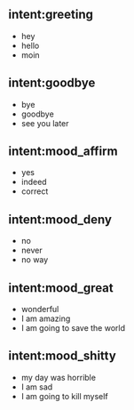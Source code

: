## intent:greeting
- hey
- hello
- moin

## intent:goodbye
- bye
- goodbye
- see you later

## intent:mood_affirm
- yes
- indeed
- correct

## intent:mood_deny
- no
- never
- no way

## intent:mood_great
- wonderful
- I am amazing
- I am going to save the world

## intent:mood_shitty
- my day was horrible
- I am sad
- I am going to kill myself
